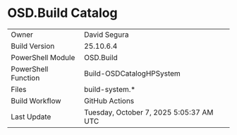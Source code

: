 ﻿# OSD.Build Catalog

| | |
|-|-|
| Owner | David Segura |
| Build Version | 25.10.6.4 |
| PowerShell Module | OSD.Build |
| PowerShell Function | Build-OSDCatalogHPSystem |
| Files | build-system.* |
| Build Workflow | GitHub Actions |
| Last Update | Tuesday, October 7, 2025 5:05:37 AM UTC |
